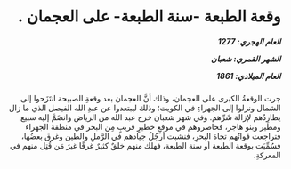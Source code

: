 <h1 dir="rtl">وقعة الطبعة -سنة الطبعة- على العجمان .</h1>

<h5 dir="rtl">العام الهجري:  1277

الشهر القمري: شعبان

العام الميلادي: 1861</h5>

<p dir="rtl">جرت الوقعةُ الكبرى على العجمان، وذلك أنَّ العجمان بعد وقعةِ الصبيحة انتَزَحوا إلى الشمال ونزلوا إلى الجهراءِ في الكويت؛ وذلك ليبتعدوا عن عبدِ الله الفيصل الذي ما زال يطارِدُهم لإزالة شَرِّهم. وفي شهر شعبان خرج عبد الله من الرياض وانضَمَّ إليه سبيع ومطير وبنو هاجر، فحاصروهم في موقعٍ خطيرٍ قريبٍ مِن البحر في منطقة الجهراء فتراجعت قواتُهم تجاهَ البحرِ، فنشبت أرجُلُ جيادهم في الرَّملِ والطين وغرق بعضُها، فسُمِّيَت بوقعة الطبعة أو سنة الطبعة، فهلك منهم خلقٌ كثيرٌ غرقًا غيرَ مَن قُتِل منهم في المعركةِ.</p></br>

